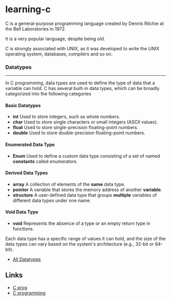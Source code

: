 # learning-c

C is a general-purpose programming language created by Dennis Ritchie at the Bell Laboratories in 1972.

It is a very popular language, despite being old.

C is strongly associated with UNIX, as it was developed to write the UNIX operating system, databases, compilers and so on.

### Datatypes

---

In C programming, data types are used to define the type of data that a variable can hold. C has several built-in data types, which can be broadly categorized into the following categories

#### Basic Datatypes

- **int** Used to store integers, such as whole numbers.
- **char** Used to store single characters or small integers (ASCII values).
- **float** Used to store single-precision floating-point numbers.
- **double** Used to store double-precision floating-point numbers.

#### Enumerated Data Type

- **Enum** Used to define a custom data type consisting of a set of named **constants** called enumerators.
  
#### Derived Data Types

- **array** A collection of elements of the **same** data type.
- **pointer** A variable that stores the memory address of another **variable**.
- **structure** A user-defined data type that groups **multiple** variables of different data types under one name.
  
#### Void Data Type

- **void** Represents the absence of a type or an empty return type in functions.
  
Each data type has a specific range of values it can hold, and the size of the data types can vary based on the system's architecture (e.g., 32-bit or 64-bit).

- [All Datatypes](datatypes/README.md)


## Links

- [C prog](https://www.w3schools.com/c/c_intro.php)
- [C programming](https://www.programiz.com/c-programming)
